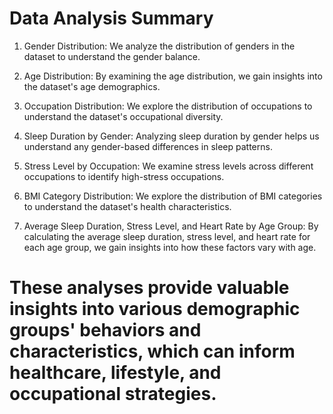 # Data Analysis Summary

1. Gender Distribution: We analyze the distribution of genders in the dataset to understand the gender balance.

2. Age Distribution: By examining the age distribution, we gain insights into the dataset's age demographics.

3. Occupation Distribution: We explore the distribution of occupations to understand the dataset's occupational diversity.

4. Sleep Duration by Gender: Analyzing sleep duration by gender helps us understand any gender-based differences in sleep patterns.

5. Stress Level by Occupation: We examine stress levels across different occupations to identify high-stress occupations.

6. BMI Category Distribution: We explore the distribution of BMI categories to understand the dataset's health characteristics.

7. Average Sleep Duration, Stress Level, and Heart Rate by Age Group: By calculating the average sleep duration, stress level, and heart rate for each age group, we gain insights into how these factors vary with age.

# These analyses provide valuable insights into various demographic groups' behaviors and characteristics, which can inform healthcare, lifestyle, and occupational strategies.
